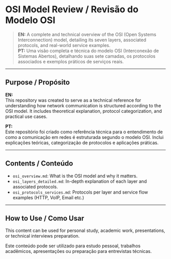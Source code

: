 # OSI Model Review / Revisão do Modelo OSI

> **EN:** A complete and technical overview of the OSI (Open Systems Interconnection) model, detailing its seven layers, associated protocols, and real-world service examples.  
> **PT:** Uma visão completa e técnica do modelo OSI (Interconexão de Sistemas Abertos), detalhando suas sete camadas, os protocolos associados e exemplos práticos de serviços reais.

---

## Purpose / Propósito

**EN:**  
This repository was created to serve as a technical reference for understanding how network communication is structured according to the OSI model. It includes theoretical explanation, protocol categorization, and practical use cases.

**PT:**  
Este repositório foi criado como referência técnica para o entendimento de como a comunicação em redes é estruturada segundo o modelo OSI. Inclui explicações teóricas, categorização de protocolos e aplicações práticas.

---

## Contents / Conteúdo

- `osi_overview.md`: What is the OSI model and why it matters.  
- `osi_layers_detailed.md`: In-depth explanation of each layer and associated protocols.  
- `osi_protocols_services.md`: Protocols per layer and service flow examples (HTTP, VoIP, Email etc.)

---

## How to Use / Como Usar

This content can be used for personal study, academic work, presentations, or technical interviews preparation.

Este conteúdo pode ser utilizado para estudo pessoal, trabalhos acadêmicos, apresentações ou preparação para entrevistas técnicas.
